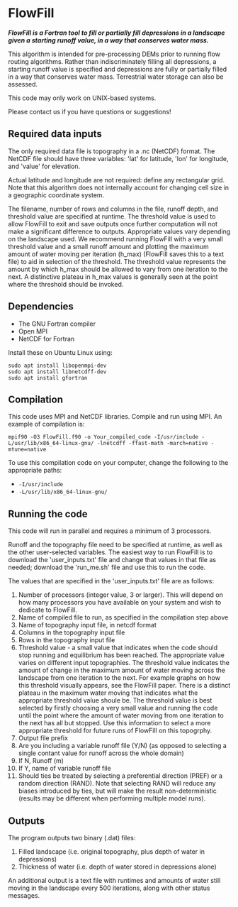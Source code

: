 # FlowFill

***FlowFill is a Fortran tool to fill or partially fill depressions in a landscape given a starting runoff value, in a way that conserves water mass.***

This algorithm is intended for pre-processing DEMs prior to running flow routing algorithms. Rather than indiscriminately filling all depressions, a starting runoff value is specified and depressions are fully or partially filled in a way that conserves water mass. Terrestrial water storage can also be assessed. 

This code may only work on UNIX-based systems. 

Please contact us if you have questions or suggestions! 

## Required data inputs
The only required data file is topography in a .nc (NetCDF) format. The NetCDF file should have three variables: 'lat' for latitude, 'lon' for longitude, and 'value' for elevation.

Actual latitude and longitude are not required: define any rectangular grid. Note that this algorithm does not internally account for changing cell size in a geographic coordinate system. 

The filename, number of rows and columns in the file, runoff depth, and threshold value are specified at runtime. The threshold value is used to allow FlowFill to exit and save outputs once further computation will not make a significant difference to outputs. Appropriate values vary depending on the landscape used. We recommend running FlowFill with a very small threshold value and a small runoff amount and plotting the maximum amount of water moving per iteration (h_max) (FlowFill saves this to a text file) to aid in selection of the threshold. The threshold value represents the amount by which h_max should be allowed to vary from one iteration to the next. A distinctive plateau in h_max values is generally seen at the point where the threshold should be invoked.

## Dependencies

* The GNU Fortran compiler
* Open MPI
* NetCDF for Fortran

Install these on Ubuntu Linux using:
```
sudo apt install libopenmpi-dev
sudo apt install libnetcdff-dev
sudo apt install gfortran
```

## Compilation

This code uses MPI and NetCDF libraries. Compile and run using MPI. 
An example of compilation is:

```
mpif90 -O3 FlowFill.f90 -o Your_compiled_code -I/usr/include -L/usr/lib/x86_64-linux-gnu/ -lnetcdff -ffast-math -march=native -mtune=native
```
To use this compilation code on your computer, change the following to the appropriate paths:

* `-I/usr/include`
* `-L/usr/lib/x86_64-linux-gnu/`

## Running the code

This code will run in parallel and requires a minimum of 3 processors.

Runoff and the topography file need to be specified at runtime, as well as the other user-selected variables. The easiest way to run FlowFill is to download the 'user_inputs.txt' file and change that values in that file as needed; download the 'run_me.sh' file and use this to run the code. 

The values that are specified in the 'user_inputs.txt' file are as follows:
1) Number of processors (integer value, 3 or larger). This will depend on how many processors you have available on your system and wish to dedicate to FlowFill. 
2) Name of compiled file to run, as specified in the compilation step above
3) Name of topography input file, in netcdf format
4) Columns in the topography input file
5) Rows in the topography input file
6) Threshold value - a small value that indicates when the code should stop running and equilibrium has been reached. The appropriate value varies on different input topographies. The threshold value indicates the amount of change in the maximum amount of water moving across the landscape from one iteration to the next. For example graphs on how this threshold visually appears, see the FlowFill paper. There is a distinct plateau in the maximum water moving that indicates what the appropriate threshold value shoule be. The threshold value is best selected by firstly choosing a very small value and running the code until the point where the amount of water moving from one iteration to the next has all but stopped. Use this information to select a more appropriate threshold for future runs of FlowFill on this topogrphy.
7) Output file prefix
8) Are you including a variable runoff file (Y/N) (as opposed to selecting a single contant value for runoff across the whole domain)
9) If N, Runoff (m)
10) If Y, name of variable runoff file 
11) Should ties be treated by selecting a preferential direction (PREF) or a random direction (RAND). Note that selecting RAND will reduce any biases introduced by ties, but will make the result non-deterministic (results may be different when performing multiple model runs). 
 
## Outputs

The program outputs two binary (.dat) files:
1. Filled landscape (i.e. original topography, plus depth of water in depressions)
2. Thickness of water (i.e. depth of water stored in depressions alone)

An additional output is a text file with runtimes and amounts of water still moving in the landscape every 500 iterations, along with other status messages. 
